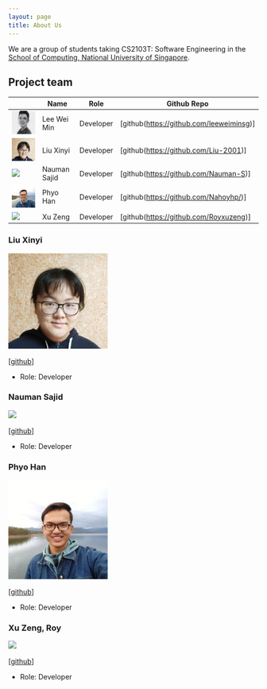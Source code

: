 ```yaml
---
layout: page
title: About Us
---
```


We are a group of students taking CS2103T: Software Engineering in the [School of Computing, National University of Singapore](http://www.comp.nus.edu.sg).


## Project team

|  | Name | Role | Github Repo |
|---|---|---|---|
|<img src="images/about-us-images/wei_min.jpg" width="200px">|Lee Wei Min| Developer | [github(https://github.com/leeweiminsg)] | 
|<img src="images/about-us-images/xinyi.jpg" width="200px">|Liu Xinyi| Developer | [github(https://github.com/Liu-2001)] | 
|<img src="https://upload.wikimedia.org/wikipedia/en/b/b1/Portrait_placeholder.png" width="200px">|Nauman Sajid| Developer | [github(https://github.com/Nauman-S)] | 
|<img src="images/about-us-images/phyo_han.jpg" width="200px">|Phyo Han| Developer | [github(https://github.com/Nahoyhp/)] | 
|<img src="https://upload.wikimedia.org/wikipedia/en/b/b1/Portrait_placeholder.png" width="200px">|Xu Zeng| Developer | [github(https://github.com/Royxuzeng)] | 


### Liu Xinyi

<img src="images/about-us-image/xinyi.jpg" width="200px">

[[github](https://github.com/Liu-2001)]

* Role: Developer

### Nauman Sajid

<img src="https://upload.wikimedia.org/wikipedia/en/b/b1/Portrait_placeholder.png" width="200px">

[[github](https://github.com/Nauman-S)]

* Role: Developer

### Phyo Han

<img src="images/about-us-images/phyo_han.jpg" width="200px">

[[github](https://github.com/Nahoyhp/)]

* Role: Developer

### Xu Zeng, Roy

<img src="https://upload.wikimedia.org/wikipedia/en/b/b1/Portrait_placeholder.png" width="200px">

[[github](https://github.com/Royxuzeng)]

* Role: Developer
